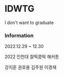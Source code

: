 # IDWTG
I don't want to graduate

### Information
2022.12.29 ~ 12.30

2022 인천대 찰떡콩떡 해커톤

강지훈 권호용 김주원 이경재